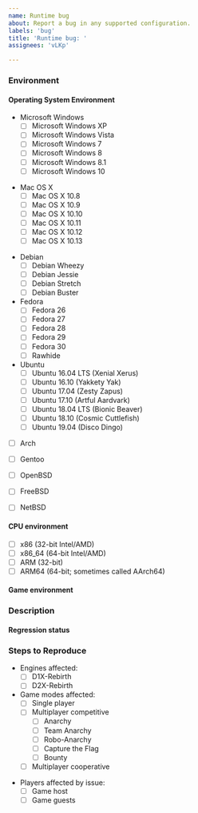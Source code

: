 ```yaml
---
name: Runtime bug
about: Report a bug in any supported configuration.
labels: 'bug'
title: 'Runtime bug: '
assignees: 'vLKp'

---
```


<!--
These instructions are wrapped in comment markers.  Write your answers outside the comment markers.  You may delete the commented text as you go, or leave it in and let the system remove the comments when you submit the issue.

Use this template if a current build crashes at runtime.  If your problem happens at build time, or is a crash, please use the issue template `Failure to build` or the issue template `Runtime crash`, as appropriate.
-->
### Environment

<!--
If you fetched the source from Git and compiled your own build, state the Git commit you used, preferably as the full 40-digit commit hash.  Please do **not** say "HEAD", "current", or similar relative references.  The meaning of relative references can change as contributors publish new code.  The 40-digit commit hash will not change.

If you received a pre-packaged program from someone, describe how others can get the same program.  For publicly linked downloads, the download URL of the program is sufficient.  Please link to the program archive, not to the web page which links to the program archive.

  Good URL: https://www.dxx-rebirth.com/download/dxx/user/afuturepilot/dxx-rebirth_v0.60-weekly-04-14-18-win.zip
  Bad URL: https://www.dxx-rebirth.com/download-dxx-rebirth/
-->

#### Operating System Environment

<!--
State what platform (Microsoft Windows, Mac OS X, or Linux, *BSD) you used.  If you used multiple, list all of them.
-->

<!--
For Windows, if readily available, also state the installed Service Pack.
-->
* Microsoft Windows
  * [ ] Microsoft Windows XP
  * [ ] Microsoft Windows Vista
  * [ ] Microsoft Windows 7
  * [ ] Microsoft Windows 8
  * [ ] Microsoft Windows 8.1
  * [ ] Microsoft Windows 10

<!--
Mac OS X.  Add versions as needed.
-->
* Mac OS X
  * [ ] Mac OS X 10.8
  * [ ] Mac OS X 10.9
  * [ ] Mac OS X 10.10
  * [ ] Mac OS X 10.11
  * [ ] Mac OS X 10.12
  * [ ] Mac OS X 10.13

<!--
* For Linux, give the name of the distribution.
** For distributions with specific releases (Debian, Fedora, Ubuntu), give the name and number of the release.
** For rolling distributions (Arch, Gentoo), describe how recently the system was fully updated.  Reports from out-of-date systems are not rejected.  However, if your issue is known to be fixed by a particular update, the Rebirth maintainers may suggest that update instead of changing Rebirth.

Add versions as needed.
-->

* Debian
  * [ ] Debian Wheezy
  * [ ] Debian Jessie
  * [ ] Debian Stretch
  * [ ] Debian Buster
* Fedora
  * [ ] Fedora 26
  * [ ] Fedora 27
  * [ ] Fedora 28
  * [ ] Fedora 29
  * [ ] Fedora 30
  * [ ] Rawhide
* Ubuntu
  * [ ] Ubuntu 16.04 LTS (Xenial Xerus)
  * [ ] Ubuntu 16.10 (Yakkety Yak)
  * [ ] Ubuntu 17.04 (Zesty Zapus)
  * [ ] Ubuntu 17.10 (Artful Aardvark)
  * [ ] Ubuntu 18.04 LTS (Bionic Beaver)
  * [ ] Ubuntu 18.10 (Cosmic Cuttlefish)
  * [ ] Ubuntu 19.04 (Disco Dingo)

* [ ] Arch
* [ ] Gentoo

* [ ] OpenBSD
* [ ] FreeBSD
* [ ] NetBSD

#### CPU environment

<!--
Indicate which CPU families were tested for the issue.  Some bugs are only visible on certain architectures, since other architectures hide the consequences of the mistake.
If unsure, omit this section.  Generally, if you are on an architecture that requires special consideration, you will know your architecture.
-->
* [ ] x86 (32-bit Intel/AMD)
* [ ] x86\_64 (64-bit Intel/AMD)
* [ ] ARM (32-bit)
* [ ] ARM64 (64-bit; sometimes called AArch64)

#### Game environment

<!--
If the issue is specific to a particular mission, give the name of the campaign and the level of the mission within that campaign.  If the campaign is not one of the core assets (`Descent: First Strike`, `Descent 2: Counterstrike`, or `Descent 2: Vertigo`), give a download link to the campaign.

If the issue occurs at some particular place in the level, give a description how to reach that point from the beginning of the level.  Assume that the maintainer can use cheats to acquire keys, skip difficult fights, etc., but that the maintainer is not familiar with the optimal route to get from the start point to the affected location.

Regardless of whether the mission is a builtin campaign or custom campaign, identify the version of the Descent or Descent 2 assets you used.  Some issues have impacted only specific versions of the game data.  The simplest way to identify the asset is to report the size in bytes of `descent.hog` or `descent2.hog`, as appropriate.
-->

### Description

<!--
Describe the issue here.
-->

#### Regression status

<!--
Is the reported problem present in prior releases of Rebirth?  Is it a bug from the original game?

What is the oldest Git commit known to present the problem?  What is the newest Git commit known not to present the problem?  Ideally, the newest unaffected is an immediate parent of the oldest affected.  However, if the reporter lacks the ability to test individual versions (or the time to do so), there may be a range of untested commits for which the affected/unaffected status is unknown.  Reports are not rejected due to a wide range of untested commits.  However, smaller commit ranges are often easier to debug, so better information here improves the chance of a quick resolution.
-->

### Steps to Reproduce

<!--
Provide:
- Expected behavior
- Observed behavior
- Engines affected (D1X-Rebirth, D2X-Rebirth)
- Steps, starting from the main menu, to reach the problem state.  Assume the maintainer can cheat to any level and knows Descent input controls, but is unfamiliar with the particular level.
- If possible, describe the frequency of the problem.  Does it happen every time the steps to reproduce are followed?  If it is intermittent, are there any events correlated with the error?
- If the game produced any error messages, include their text verbatim.  If you paraphrase the message, you will likely be asked to reproduce the error and collect a verbatim copy of the text.
- For in-game problems, indicate whether it happens in single player, multiplayer cooperative, or multiplayer competitive.  If you do not know, state that.  You do not need to check every combination before filing, but please report which combinations you checked and the results you found for those combinations.
-->

* Engines affected:
  * [ ] D1X-Rebirth
  * [ ] D2X-Rebirth

* Game modes affected:
  * [ ] Single player
  * [ ] Multiplayer competitive
    * [ ] Anarchy
    * [ ] Team Anarchy
    * [ ] Robo-Anarchy
    * [ ] Capture the Flag
    * [ ] Bounty
  * [ ] Multiplayer cooperative

<!--
If the issue is only observed in single player, delete this next group.
-->
* Players affected by issue:
  * [ ] Game host
  * [ ] Game guests
